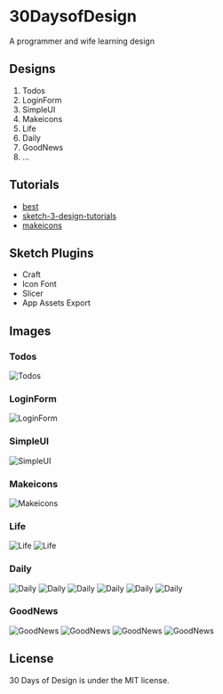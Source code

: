 # 30DaysofDesign

A programmer and wife learning design

## Designs

1. Todos
1. LoginForm
1. SimpleUI
1. Makeicons
1. Life
1. Daily
1. GoodNews
1. ...

## Tutorials
* [best](https://designcode.io/)
* [sketch-3-design-tutorials](https://webdesignledger.com/sketch-3-design-tutorials/)
* [makeicons](http://weibo.com/p/10080884be2c4828ddfb0b13124ffc6c830175?k=makeicons&from=501&_from_=huati_topic#_rnd1473754586900)

## Sketch Plugins
* Craft
* Icon Font
* Slicer
* App Assets Export

## Images
### Todos
![Todos](01-Todos/image/preview.png)

### LoginForm
![LoginForm](02-LoginForm/image/preview.png)

### SimpleUI
![SimpleUI](03-SimpleUI/image/preview.png)

### Makeicons
![Makeicons](04-Makeicons/image/preview.png)

### Life
![Life](05-Life/image/logo.png)
![Life](05-Life/image/preview.png)

### Daily
![Daily](06-Daily/image/logo.png)
![Daily](06-Daily/image/startup.png)
![Daily](06-Daily/image/homepage.png)
![Daily](06-Daily/image/detail.png)
![Daily](06-Daily/image/menu.png)
![Daily](06-Daily/image/prototype.gif)

### GoodNews
![GoodNews](07-GoodNews/image/icon.png)
![GoodNews](07-GoodNews/image/start.png)
![GoodNews](07-GoodNews/image/home.png)
![GoodNews](07-GoodNews/image/detail.png)

## License

30 Days of Design is under the MIT license.
